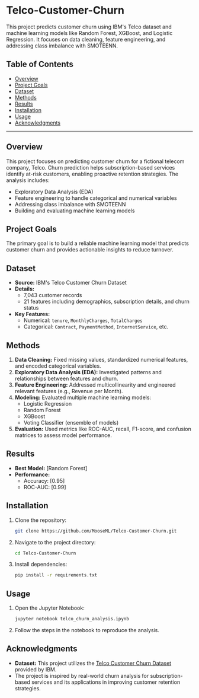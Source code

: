 # Telco-Customer-Churn
This project predicts customer churn using IBM's Telco dataset and machine learning models like Random Forest, XGBoost, and Logistic Regression. It focuses on data cleaning, feature engineering, and addressing class imbalance with SMOTEENN.
## Table of Contents
- [Overview](#overview)
- [Project Goals](#project-goals)
- [Dataset](#dataset)
- [Methods](#methods)
- [Results](#results)
- [Installation](#installation)
- [Usage](#usage)
- [Acknowledgments](#acknowledgments)

---

## Overview
This project focuses on predicting customer churn for a fictional telecom company, Telco. Churn prediction helps subscription-based services identify at-risk customers, enabling proactive retention strategies. The analysis includes:
- Exploratory Data Analysis (EDA)
- Feature engineering to handle categorical and numerical variables
- Addressing class imbalance with SMOTEENN
- Building and evaluating machine learning models

## Project Goals
The primary goal is to build a reliable machine learning model that predicts customer churn and provides actionable insights to reduce turnover.

## Dataset
- **Source:** IBM's Telco Customer Churn Dataset
- **Details:** 
  - 7,043 customer records
  - 21 features including demographics, subscription details, and churn status
- **Key Features:**
  - Numerical: `tenure`, `MonthlyCharges`, `TotalCharges`
  - Categorical: `Contract`, `PaymentMethod`, `InternetService`, etc.

## Methods
1. **Data Cleaning:** Fixed missing values, standardized numerical features, and encoded categorical variables.
2. **Exploratory Data Analysis (EDA):** Investigated patterns and relationships between features and churn.
3. **Feature Engineering:** Addressed multicollinearity and engineered relevant features (e.g., Revenue per Month).
4. **Modeling:** Evaluated multiple machine learning models:
   - Logistic Regression
   - Random Forest
   - XGBoost
   - Voting Classifier (ensemble of models)
5. **Evaluation:** Used metrics like ROC-AUC, recall, F1-score, and confusion matrices to assess model performance.

## Results
- **Best Model:** [Random Forest]
- **Performance:**
  - Accuracy: [0.95]
  - ROC-AUC: [0.99]

## Installation
1. Clone the repository:
   ```bash
   git clone https://github.com/MooseML/Telco-Customer-Churn.git

2. Navigate to the project directory:
   ```bash
   cd Telco-Customer-Churn

3. Install dependencies:
   ```bash
   pip install -r requirements.txt

## Usage
1. Open the Jupyter Notebook:
   ```bash
   jupyter notebook telco_churn_analysis.ipynb
   
2. Follow the steps in the notebook to reproduce the analysis.

## Acknowledgments

- **Dataset:** This project utilizes the [Telco Customer Churn Dataset](https://github.com/IBM/telco-customer-churn-on-icp4d/tree/master/data) provided by IBM.
- The project is inspired by real-world churn analysis for subscription-based services and its applications in improving customer retention strategies.
